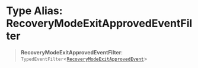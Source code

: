 # Type Alias: RecoveryModeExitApprovedEventFilter

> **RecoveryModeExitApprovedEventFilter**: `TypedEventFilter`\<[`RecoveryModeExitApprovedEvent`](RecoveryModeExitApprovedEvent.md)\>
